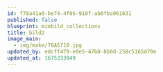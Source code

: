 ```yaml
---
id: f78a41a0-be74-4f05-918f-ab0fba961631
published: false
blueprint: mimbild_collections
title: bild2
image_main:
  - img/make/76A5710.jpg
updated_by: edcff479-e0e5-47b8-8b0d-258c5165d70e
updated_at: 1675333949
---
```


